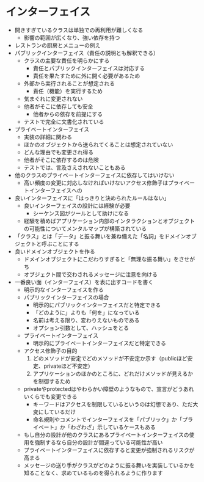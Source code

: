 # インターフェイス
- 開きすぎているクラスは単独での再利用が難しくなる
    - 影響の範囲が広くなり、強い依存を持つ
- レストランの厨房とメニューの例え
- パブリックインターフェイス（責任の説明とも解釈できる）
    - クラスの主要な責任を明らかにする
        - 責任とパブリックインターフェイスは対応する
        - 責任を果たすために外に開く必要があるため
    - 外部から実行されることが想定される
        - 責任（機能）を実行するため
    - 気まぐれに変更されない
    - 他者がそこに依存しても安全
        - 他者からの依存を前提にする
    - テストで完全に文書化されている
- プライベートインターフェイス
    - 実装の詳細に関わる
    - ほかのオブジェクトから送られてくることは想定されていない
    - どんな理由でも変更され得る
    - 他者がそこに依存するのは危険
    - テストでは、言及さえされないこともある
- 他のクラスのプライベートインターフェイスに依存してはいけない
    - 高い頻度の変更に対応しなければいけないアクセス修飾子はプライベートインターフェイスへの
- 良いインターフェイスに「はっきりと決められたルールはない」
    - 良いインターフェイスの設計には経験が必要
        - シーケンス図がツールとして助けになる
    - 経験を積めばアプリケーション内部のインタラクションとオブジェクトの可能性についてメンタルマップが構築されている
- 「クラス」とは「データ」と振る舞いを兼ね備えた「名詞」をドメインオブジェクトと呼ぶことにする
- 良いドメインオブジェクトを作る
    - ドメインオブジェクトにこだわりすぎると「無理な振る舞い」をさせがち
    - オブジェクト間で交わされるメッセージに注意を向ける
- 一番良い面（インターフェイス）を表に出すコードを書く
    - 明示的なインターフェイスを作る
    - パブリックインターフェイスの場合
        - 明示的にパブリックインターフェイスだと特定できる
        - 「どのように」よりも「何を」になっている
        - 名前は考える限り、変わりえないものである
        - オプション引数として、ハッシュをとる
    - プライベートインターフェイス
        - 明示的にプライベートインターフェイスだと特定できる
    - アクセス修飾子の目的
        1. どのメソッドが安定でどのメソッドが不安定か示す（publicほど安定、privateほど不安定）
        2. アプリケーションのほかのところに、どれだけメソッドが見えるかを制御するため
    - privateやprotectedはやわらかい障壁のようなもので、宣言がどうあれいくらでも変更できる
        - キーワードはアクセスを制限しているというのは幻想であり、ただ大変にしているだけ
        - 命名規則やコメントでインターフェイスを「パブリック」か「プライベート」か「わざわざ」示しているケースもある
    - もし自分の設計が他のクラスにあるプライベートインターフェイスの使用を強制するなら自分の設計が間違っている可能性が高い
    - プライベートインターフェイスに依存すると変更が強制されるリスクが高まる
    - メッセージの送り手がクラスがどのように振る舞いを実装しているかを知ることなく、求めているものを得られるように作ります
